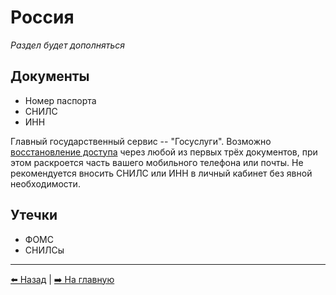 # Россия

*Раздел будет дополняться*

## Документы

- Номер паспорта
- СНИЛС
- ИНН

Главный государственный сервис -- "Госуслуги". Возможно
[восстановление доступа](https://esia.gosuslugi.ru/recovery/)
через любой из первых трёх документов, при этом раскроется
часть вашего мобильного телефона или почты. Не рекомендуется
вносить СНИЛС или ИНН в личный кабинет без явной необходимости.

## Утечки

- ФОМС
- СНИЛСы

---

[⬅️ Назад](./deleteme.md) | [➡️ На главную](../README.md)
